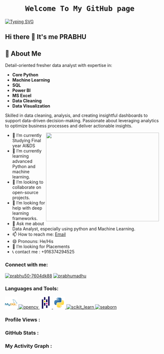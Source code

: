<h1 align="center"><code>Welcome To My GitHub page </code></h1>

<a href="https://git.io/typing-svg"><img src="https://readme-typing-svg.herokuapp.com?font=Fira+Code&weight=500&size=24&pause=1000&color=221DF7&width=435&lines=Hello+%F0%9F%91%8B;I'm+PRABHU....;Turning+data+to+action+insights%F0%9F%93%8A;Checkout+my+Dashboards%F0%9F%93%8A+;and+check+out+my+Repo" alt="Typing SVG" /></a>


## Hi there 👋 It's me PRABHU

## 📝 About Me

Detail-oriented fresher data analyst with expertise in:
- **Core Python**
- **Machine Learning**
- **SQL**
- **Power BI**
- **MS Excel**
- **Data Cleaning**
- **Data Visualization**

Skilled in data cleaning, analysis, and creating insightful dashboards to support data-driven decision-making. Passionate about leveraging analytics to optimize business processes and deliver actionable insights.

<img align="right" width="370" height="290" src="https://user-images.githubusercontent.com/74038190/212749726-d36b8253-74bb-4509-870d-e29ed3b8ff4a.gif">  

- 🌱 I’m currently Studying Final year AI&DS
- 🌱 I’m currently learning advanced Python and machine learning.
- 👯 I’m looking to collaborate on open-source projects.
- 🤔 I’m looking for help with deep learning frameworks.
- 💬 Ask me about Data Analyst, especially using python and Machine Learning.
- 📫 How to reach me: [Email](mailto:your-prabhurpsit@gmail.com)
- 😄 Pronouns: He/His
- 🤔 I’m looking for Placements
- 📞 contact me : +916374294525

<h3 align="left">Connect with me:</h3>
<p align="left">
<a href="https://linkedin.com/in/prabhu50-7604dk88" target="blank"><img align="center" src="https://raw.githubusercontent.com/rahuldkjain/github-profile-readme-generator/master/src/images/icons/Social/linked-in-alt.svg" alt="prabhu50-7604dk88" height="30" width="40" /></a>
<a href="https://kaggle.com/prabhu madhu" target="blank"><img align="center" src="https://raw.githubusercontent.com/rahuldkjain/github-profile-readme-generator/master/src/images/icons/Social/kaggle.svg" alt="prabhumadhu" height="30" width="40" /></a>
</p>



<h3 align="left">Languages and Tools:</h3>
<p align="left"> <a href="https://www.mysql.com/" target="_blank" rel="noreferrer"> <img src="https://raw.githubusercontent.com/devicons/devicon/master/icons/mysql/mysql-original-wordmark.svg" alt="mysql" width="40" height="40"/> <img src="https://www.vectorlogo.zone/logos/opencv/opencv-icon.svg" alt="opencv" width="40" height="40"/> </a> <a href="https://pandas.pydata.org/" target="_blank" rel="noreferrer"> <img src="https://raw.githubusercontent.com/devicons/devicon/2ae2a900d2f041da66e950e4d48052658d850630/icons/pandas/pandas-original.svg" alt="pandas" width="40" height="40"/> </a> <a href="https://www.python.org" target="_blank" rel="noreferrer"> <img src="https://raw.githubusercontent.com/devicons/devicon/master/icons/python/python-original.svg" alt="python" width="40" height="40"/> </a> <a href="https://scikit-learn.org/" target="_blank" rel="noreferrer"> <img src="https://upload.wikimedia.org/wikipedia/commons/0/05/Scikit_learn_logo_small.svg" alt="scikit_learn" width="40" height="40"/> </a> <a href="https://seaborn.pydata.org/" target="_blank" rel="noreferrer"> <img src="https://seaborn.pydata.org/_images/logo-mark-lightbg.svg" alt="seaborn" width="40" height="40"/> </a> </p>


<h3 align="left">Profile Views :</h3>

<h3 align="left">GitHub Stats :</h3>



<h3 align="left">My Activity Graph :</h3>

